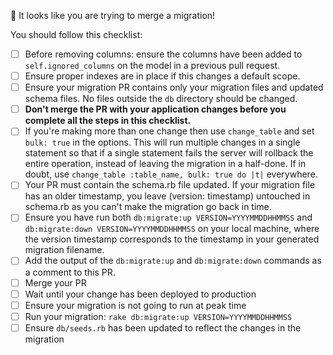  :paperclip: It looks like you are trying to merge a migration!

  You should follow this checklist:

- [ ] Before removing columns: ensure the columns have been added to `self.ignored_columns` on the model in a previous pull request.
- [ ] Ensure proper indexes are in place if this changes a default scope.
- [ ] Ensure your migration PR contains only your migration files and updated schema files. No files outside the `db` directory should be changed.
- [ ] **Don't merge the PR with your application changes before you complete all the steps in this checklist.**
- [ ] If you're making more than one change then use `change_table` and set `bulk: true` in the options. This will run multiple changes in a single statement so that if a single statement fails the server will rollback the entire operation, instead of leaving the migration in a half-done. If in doubt, use `change_table :table_name, bulk: true do |t|` everywhere.
- [ ] Your PR must contain the schema.rb file updated. If your migration file has an older timestamp, you leave (version: timestamp) untouched in schema.rb as you can't make the migration go back in time.
- [ ] Ensure you have run both `db:migrate:up VERSION=YYYYMMDDHHMMSS` and `db:migrate:down VERSION=YYYYMMDDHHMMSS` on your local machine, where the version timestamp corresponds to the timestamp in your generated migration filename.
- [ ] Add the output of the `db:migrate:up` and `db:migrate:down` commands as a comment to this PR.
- [ ] Merge your PR
- [ ] Wait until your change has been deployed to production
- [ ] Ensure your migration is not going to run at peak time
- [ ] Run your migration: `rake db:migrate:up VERSION=YYYYMMDDHHMMSS`
- [ ] Ensure `db/seeds.rb` has been updated to reflect the changes in the migration
